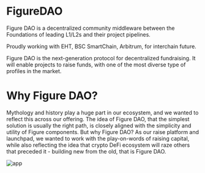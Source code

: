 # FigureDAO

Figure DAO is a decentralized community middleware between the Foundations of leading L1/L2s and their project pipelines.

Proudly working with EHT, BSC SmartChain, Arbitrum, for interchain future.

Figure DAO is the next-generation protocol for decentralized fundraising. It will enable projects to raise funds, with one of the most diverse type of profiles in the market.

# Why Figure DAO?
Mythology and history play a huge part in our ecosystem, and we wanted to reflect this across our offering. The idea of Figure DAO, that the simplest solution is usually the right path, is closely aligned with the simplicity and utility of Figure components. But why Figure DAO? As our raise platform and launchpad, we wanted to work with the play-on-words of raising capital, while also reflecting the idea that crypto DeFi ecosystem will raze others that preceded it - building new from the old, that is Figure DAO.


![app](https://figuredao.app/img/FqONLfkXoAEWWR-.jpg)
